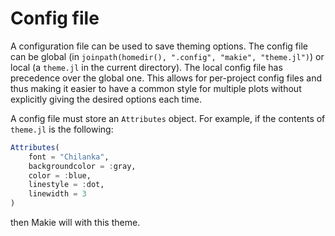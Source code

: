 # Config file

A configuration file can be used to save theming options. The config file can be
global (in `joinpath(homedir(), ".config", "makie", "theme.jl")`) or local
(a `theme.jl` in the current directory). The local config file has precedence
over the global one. This allows for per-project config files and thus making
it easier to have a common style for multiple plots without explicitly giving
the desired options each time.

A config file must store an `Attributes` object. For example, if the contents of
`theme.jl` is the following:
```julia
Attributes(
    font = "Chilanka",
    backgroundcolor = :gray,
    color = :blue,
    linestyle = :dot,
    linewidth = 3
)
```
then Makie will with this theme.
